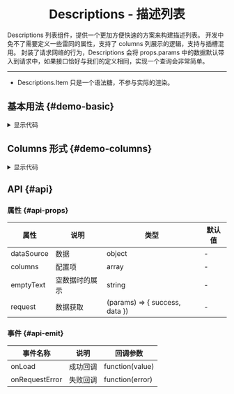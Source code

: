 <h1 align="center">
Descriptions - 描述列表
</h1>

Descriptions 列表组件，提供一个更加方便快速的方案来构建描述列表。
开发中免不了需要定义一些雷同的属性，支持了 columns 列展示的逻辑，支持与插槽混用。
封装了请求网络的行为，Descriptions 会将 props.params 中的数据默认带入到请求中，如果接口恰好与我们的定义相同，实现一个查询会非常简单。

---

- Descriptions.Item 只是一个语法糖，不参与实际的渲染。

<script setup>
import { defineAsyncComponent } from 'vue'
import '../packages/style.css'

const DescriptionsDemoBasic = defineAsyncComponent(() => {
  return import('../demos/descriptions/DemoBasic')
})
const DescriptionsDemoColumns = defineAsyncComponent(() => {
  return import('../demos/descriptions/DemoColumns')
})
</script>

## 基本用法 {#demo-basic}

<ClientOnly>
<DescriptionsDemoBasic></DescriptionsDemoBasic>
</ClientOnly>

<details>
<summary>显示代码</summary>

<<< @/demos/descriptions/DemoBasic.jsx

</details>

## Columns 形式 {#demo-columns}

<ClientOnly>
<DescriptionsDemoColumns></DescriptionsDemoColumns>
</ClientOnly>

<details>
<summary>显示代码</summary>

<<< @/demos/descriptions/DemoColumns.jsx

</details>

## API {#api}

### 属性 {#api-props}

| 属性         | 说明      | 类型                             | 默认值 |
|------------|---------|--------------------------------|-----|
| dataSource | 数据      | object                         | -   |
| columns    | 配置项     | array                          | -   |
| emptyText  | 空数据时的展示 | string                         | -   |
| request    | 数据获取    | (params) => { success, data }) | -   |

### 事件 {#api-emit}

| 事件名称           | 说明   | 回调参数            |
|----------------|------|-----------------|
| onLoad         | 成功回调 | function(value) |
| onRequestError | 失败回调 | function(error) |

